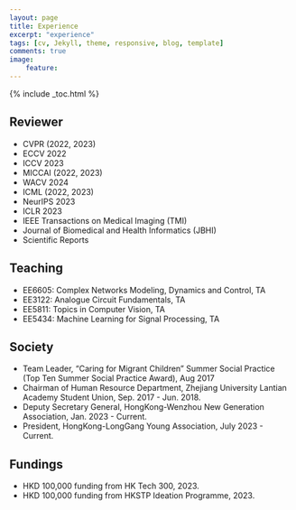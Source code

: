 ```yaml
---
layout: page
title: Experience
excerpt: "experience"
tags: [cv, Jekyll, theme, responsive, blog, template]
comments: true
image: 
    feature: 
---
```


{% include _toc.html %}


## Reviewer
* CVPR (2022, 2023)
* ECCV 2022
* ICCV 2023
* MICCAI (2022, 2023)
* WACV 2024
* ICML (2022, 2023)
* NeurIPS 2023
* ICLR 2023
* IEEE Transactions on Medical Imaging (TMI)
* Journal of Biomedical and Health Informatics (JBHI)
* Scientific Reports

## Teaching
* EE6605: Complex Networks Modeling, Dynamics and Control, TA
* EE3122: Analogue Circuit Fundamentals, TA
* EE5811: Topics in Computer Vision, TA
* EE5434: Machine Learning for Signal Processing, TA

## Society
* Team Leader, “Caring for Migrant Children” Summer Social Practice (Top Ten Summer Social Practice Award), Aug 2017
* Chairman of Human Resource Department, Zhejiang University Lantian Academy Student Union, Sep. 2017 - Jun. 2018.
* Deputy Secretary General, HongKong-Wenzhou New Generation Association, Jan. 2023 - Current.
* President, HongKong-LongGang Young Association, July 2023 - Current.


## Fundings
* HKD 100,000 funding from HK Tech 300, 2023.
* HKD 100,000 funding from HKSTP Ideation Programme, 2023.